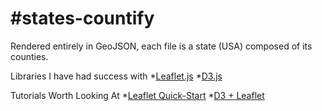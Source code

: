 #states-countify
===============

Rendered entirely in GeoJSON, each file is a state (USA) composed of its counties.

Libraries I have had success with
*[Leaflet.js](http://www.leafletjs.com)
*[D3.js](http://www.d3js.org)

Tutorials Worth Looking At
*[Leaflet Quick-Start](http://leafletjs.com/examples/quick-start.html)
*[D3 + Leaflet](http://bost.ocks.org/mike/leaflet/)
